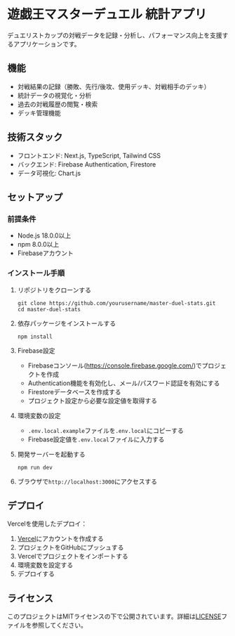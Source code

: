 # 遊戯王マスターデュエル 統計アプリ

デュエリストカップの対戦データを記録・分析し、パフォーマンス向上を支援するアプリケーションです。

## 機能

- 対戦結果の記録（勝敗、先行/後攻、使用デッキ、対戦相手のデッキ）
- 統計データの視覚化・分析
- 過去の対戦履歴の閲覧・検索
- デッキ管理機能

## 技術スタック

- フロントエンド: Next.js, TypeScript, Tailwind CSS
- バックエンド: Firebase Authentication, Firestore
- データ可視化: Chart.js

## セットアップ

### 前提条件

- Node.js 18.0.0以上
- npm 8.0.0以上
- Firebaseアカウント

### インストール手順

1. リポジトリをクローンする
   ```
   git clone https://github.com/yourusername/master-duel-stats.git
   cd master-duel-stats
   ```

2. 依存パッケージをインストールする
   ```
   npm install
   ```

3. Firebase設定
   - Firebaseコンソール(https://console.firebase.google.com/)でプロジェクトを作成
   - Authentication機能を有効化し、メール/パスワード認証を有効にする
   - Firestoreデータベースを作成する
   - プロジェクト設定から必要な設定値を取得する

4. 環境変数の設定
   - `.env.local.example`ファイルを`.env.local`にコピーする
   - Firebase設定値を`.env.local`ファイルに入力する

5. 開発サーバーを起動する
   ```
   npm run dev
   ```

6. ブラウザで`http://localhost:3000`にアクセスする

## デプロイ

Vercelを使用したデプロイ：

1. [Vercel](https://vercel.com/)にアカウントを作成する
2. プロジェクトをGitHubにプッシュする
3. Vercelでプロジェクトをインポートする
4. 環境変数を設定する
5. デプロイする

## ライセンス

このプロジェクトはMITライセンスの下で公開されています。詳細は[LICENSE](LICENSE)ファイルを参照してください。
